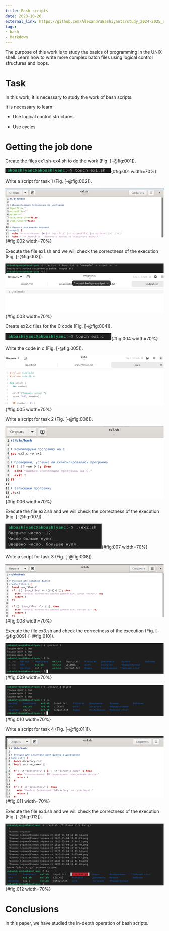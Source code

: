 ```yaml
---
title: Bash scripts
date: 2023-10-26
external_link: https://github.com/AlexandraBashiyants/study_2024-2025_os-intro.git
tags:
- bash
- Markdown
---
```


The purpose of this work is to study the basics of programming in the UNIX shell. Learn how to write more complex batch files using logical control structures and loops.


# Task

In this work, it is necessary to study the work of bash scripts.

It is necessary to learn:

* Use logical control structures

* Use cycles

# Getting the job done

Create the files ex1.sh-ex4.sh to do the work (Fig. [-@fig:001]).

![sh files](image/1.png){#fig:001 width=70%}

Write a script for task 1 (Fig. [-@fig:002]).

![ex1.sh](image/2.png){#fig:002 width=70%}

Execute the file ex1.sh and we will check the correctness of the execution (Fig. [-@fig:003]).

![bash ex1.sh](image/3.png){#fig:003 width=70%}

Create ex2.c files for the C code (Fig. [-@fig:004]).

![ex2.c](image/4.png){#fig:004 width=70%}

Write the code in c (Fig. [-@fig:005]).

![ex2.c](image/5.png){#fig:005 width=70%}

Write a script for task 2 (Fig. [-@fig:006]).

![ex2.sh](image/6.png){#fig:006 width=70%}

Execute the file ex2.sh and we will check the correctness of the execution (Fig. [-@fig:007]).

![bash ex2.sh](image/7.png){#fig:007 width=70%}

Write a script for task 3 (Fig. [-@fig:008]).

![ex3.sh](image/8.png){#fig:008 width=70%}

Execute the file ex3.sh and check the correctness of the execution (Fig. [-@fig:009]-[-@fig:010]).

![bash ex3.sh](image/9.png){#fig:009 width=70%}

![bash ex3.sh](image/10.png){#fig:010 width=70%}

Write a script for task 4 (Fig. [-@fig:011]).

![ex4.sh](image/11.png){#fig:011 width=70%}

Execute the file ex4.sh and we will check the correctness of the execution (Fig. [-@fig:012]).

![bash ex4.sh](image/12.png){#fig:012 width=70%}


# Conclusions

In this paper, we have studied the in-depth operation of bash scripts.
